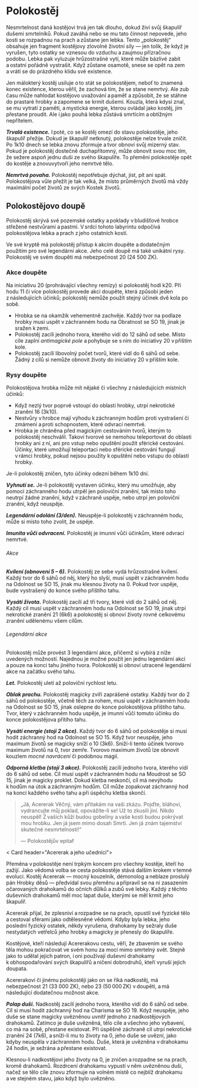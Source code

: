 # Polokostěj
  
Nesmrtelnost daná kostějovi trvá jen tak dlouho, dokud živí svůj škapulíř dušemi smrtelníků. Pokud zaváhá nebo se mu tato činnost nepovede, jeho kosti se rozpadnou na prach a zůstane jen lebka. Tento „polokostěj“ obsahuje jen fragment kostějovy zlovolné životní síly — jen tolik, že když je vyrušen, tyto ostatky se vznesou do vzduchu a zaujmou přízračnou podobu. Lebka pak vyluzuje hrůzostrašné vytí, které může bázlivé zabít a ostatní pořádně vystrašit. Když zůstane osamotě, snese se opět na zem a vrátí se do prázdného klidu své existence.
  
Jen málokterý kostěj usiluje o to stát se polokostějem, neboť to znamená konec existence, kterou věřil, že zachová tím, že se stane nemrtvý. Ale zub času může nahlodat kostějovo uvažování a paměť a způsobit, že se stáhne do prastaré hrobky a zapomene se krmit dušemi. Kouzla, která kdysi znal, se mu vytratí z paměti, a mystická energie, kterou ovládal jako kostěj, jím přestane proudit. Ale i jako pouhá lebka zůstává smrtícím a obtížným nepřítelem.
  
***Trvalá existence.*** I poté, co se kostěj omezí do stavu polokostěje, jeho škapulíř přežije. Dokud je škapulíř netknutý, polokostěje nelze trvale zničit. Po 1k10 dnech se lebka znovu zformuje a tvor obnoví svůj mizerný stav. Pokud je polokostěj dostečně duchapřítomný, může obnovit svou moc tím, že sežere aspoň jednu duši ze svého škapulíře. To přemění polokostěje opět do kostěje a znovuvytvoří jeho nemrtvé tělo.
  
***Nemrtvá povaha.*** Polokostěj nepotřebuje dýchat, jíst, pít ani spát. Polokostějova vůle přežít je tak velká, že místo průměrných životů má vždy maximální počet životů ze svých Kostek životů.
  
## Polokostějovo doupě
  
Polokostěj skrývá své pozemské ostatky a poklady v bludišťové hrobce střežené nestvůrami a pastmi. V srdci tohoto labyrintu odpočívá polokostějova lebka a prach z jeho ostatních kostí.
  
Ve své kryptě má polokostěj přístup k akcím doupěte a dodatečným použitím pro své legendární akce. Jeho celé doupě má také unikátní rysy. Polokostěj ve svém doupěti má nebezpečnost 20 (24 500 ZK).
  
### Akce doupěte
  
Na iniciativu 20 (prohrávající všechny remízy) si polokostěj hodí k20. Při hodu 11 či více polokostěj provede akci doupěte, která způsobí jeden z následujících účinků; polokostěj nemůže použít stejný účinek dvě kola po sobě.
  
 * Hrobka se na okamžik vehementně zachvěje. Každý tvor na podlaze hrobky musí uspět v záchranném hodu na Obratnost se SO 19, jinak je sražen k zemi.  
 * Polokostěj zacílí jednoho tvora, kterého vidí do 12 sáhů od sebe. Místo cíle zaplní *antimagické pole* a pohybuje se s ním do iniciativy 20 v příštím kole.  
 * Polokostěj zacílí libovolný počet tvorů, které vidí do 6 sáhů od sebe. Žádný z cílů si nemůže obnovit životy do iniciativy 20 v příštím kole.
  
### Rysy doupěte
  
Polokostějova hrobka může mít nějaké či všechny z následujících místních účinků:
  
 * Když nezlý tvor poprvé vstoupí do oblasti hrobky, utrpí nekrotické zranění 16 (3k10).  
 * Nestvůry v hrobce mají výhodu k záchranným hodům proti vystrašení či zmámení a proti schopnostem, které odvrací nemrtvé.  
 * Hrobka je chráněna před magickým cestováním tvorů, kterým to polokostěj neschválil. Takoví tvorové se nemohou teleportovat do oblasti hrobky ani z ní, ani pro vstup nebo opuštění použít sférické cestování. Účinky, které umožňují teleportaci nebo sférické cestování fungují v rámci hrobky, pokud nejsou použity k opuštění nebo vstupu do oblasti hrobky.
  
Je-li polokostěj zničen, tyto účinky odezní během 1k10 dní.

<Monster 
    title="Polokostěj"
    subtitle="Drobný nemrtvý, neutrální zlo"
    armor-class="20 (přirozená zbroj)"
    hit-points="80 (20k4)"
    speed="0 sáhů, létání 6 sáhů (vznášení se)"
    str="1 (-5)"
    dex="20 (+5)"
    con="10 (+0)"
    int="20 (+5)"
    wis="17 (+3)"
    cha="20 (+5)"
    saving-throws="Odl +6, Int +11, Mdr +9, Cha +11"
    skills=""
    damage-vulnerabilities=""
    damage-resistances="bodná, drtivá a sečná z magických útoků"
    damage-immunities="jedová, nekrotická, psychická; bodná, drtivá a sečná z nemagických útoků"
    condition-immunities="hluchý, ležící, ochromený, otrávený, únava, paralyzovaný, vystrašený, zkamenělý, zmámený"
    senses="pravdivé vidění 24 sáhů, pasivní Vnímání 13"
    languages="—"
    challenge="18 (20 000 ZK)"
    >

***Vyhnutí se.*** Je-li polokostěj vystaven účinku, který mu umožňuje, aby pomocí záchranného hodu utrpěl jen poloviční zranění, tak místo toho neutrpí žádné zranění, když v záchraně uspěje, nebo utrpí jen poloviční zranění, když neuspěje.
  
***Legendární odolání (3/den).*** Neuspěje-li polokostěj v záchranném hodu, může si místo toho zvolit, že uspěje.
  
***Imunita vůči odvracení.*** Polokostěj je imunní vůči účinkům, které odvrací nemrtvé.
  
###### Akce
  
***Kvílení (obnovení 5 – 6).*** Polokostěj ze sebe vydá hrůzostrašné kvílení. Každý tvor do 6 sáhů od něj, který ho slyší, musí uspět v záchranném hodu na Odolnost se SO 15, jinak mu klesnou životy na 0. Pokud tvor uspěje, bude vystrašený do konce svého příštího tahu.
  
***Vysátí života.*** Polokostěj zacílí až tři tvory, které vidí do 2 sáhů od něj. Každý cíl musí uspět v záchranném hodu na Odolnost se SO 19, jinak utrpí nekrotické zranění 21 (6k6) a polokostěj si obnoví životy rovné celkovému zranění udělenému všem cílům.
  
###### Legendární akce
  
Polokostěj může provést 3 legendární akce, přičemž si vybírá z níže uvedených možností. Najednou je možné použít jen jednu legendární akci a pouze na konci tahu jiného tvora. Polokostěj si obnoví utracené legendární akce na začátku svého tahu.
  
***Let.*** Polokostěj uletí až poloviční rychlost letu.
  
***Oblak prachu.*** Polokostěj magicky zvíří zaprášené ostatky. Každý tvor do 2 sáhů od polokostěje, včetně těch za rohem, musí uspět v záchranném hodu na Odolnost se SO 15, jinak oslepne do konce polokostějova příštího tahu. Tvor, který v záchranném hodu uspěje, je imunní vůči tomuto účinku do konce polokostějova přítího tahu.
  
***Vysátí energie (stojí 2 akce).*** Každý tvor do 6 sáhů od polokostěje si musí hodit záchranný hod na Odolnost se SO 15. Když tvor neuspěje, jeho maximum životů se magicky sníží o 10 (3k6). Sníží-li tento účinek tvorovo maximum životů na 0, tvor zemře. Tvorovo maximum životů lze obnovit kouzlem *mocné navrácení* či podobnou magií.
  
***Odporná kletba (stojí 3 akce).*** Polokostěj zacílí jednoho tvora, kterého vidí do 6 sáhů od sebe. Cíl musí uspět v záchranném hodu na Moudrost se SO 15, jinak je magicky proklet. Dokud kletba neskončí, cíl má nevýhodu k hodům na útok a záchranným hodům. Cíl může zopakovat záchranný hod na konci každého svého tahu a při úspěchu kletba skončí.

</Monster>

> „Já, Acererak Věčný, vám přitakám na vaši zkázu. Pojďte, bláhoví, vydrancujte můj poklad, opovážíte-li se! Už to zkusili jiní. Nikdo neuspěl! Z vašich kůží budou gobelíny a vaše kosti budou pokrývat mou hrobku. Jen já jsem mimo dosah Smrti. Jen já znám tajemství skutečné nesmrtelnosti!“
>   
> — Polokostějův epitaf

< Card header="Acererak a jeho učedníci">
  
Přeměna v polokostěje není trpkým koncem pro všechny kostěje, kteří ho zažijí. Jako vědomá volba se cesta polokostěje stává dalším krokem v temné evoluci. Kostěj Acererak — mocný kouzelník, démonolog a neblaze proslulý pán Hrobky děsů — předvídal svou přeměnu a připravil se na ni zasazením očarovaných drahokamů do očních důlků a zubů své lebky. Každý z těchto duševních drahokamů měl moc lapat duše, kterými se měl krmit jeho škapulíř.
  
Acererak přijal, že zplesniví a rozpadne se na prach, opustil své fyzické tělo a cestoval sférami jako odtělesněné vědomí. Kdyby byla lebka, jeho poslední fyzický ostatek, někdy vyrušena, drahokamy by sežraly duše nestydatých vetřelců jeho hrobky a magicky je přenesly do škapulíře.
  
Kostějové, kteří následují Acererakovu cestu, věří, že zbavením se svého těla mohou pokračovat ve svém honu za mocí mimo smrtelný svět. Stejně jako to udělal jejich patron, i oni používají duševní drahokamy k obhospodařování svých škapulířů a ničení dobrodruhů, kteří vyruší jejich doupata.
  
Acererakovi či jinému polokostěji jako on se říká nadkostěj, má nebezpečnost 21 (33 000 ZK), nebo 23 (50 000 ZK) v doupěti, a má následující dodatečnou možnost akce.
  
***Polap duši.*** Nadkostěj zacílí jednoho tvora, kterého vidí do 6 sáhů od sebe. Cíl si musí hodit záchranný hod na Charisma se SO 19. Když neuspěje, jeho duše se stane magicky uvězněnou uvnitř jednoho z nadkostějových drahokamů. Zatímco je duše uvězněná, tělo cíle a všechno jeho vybavení, co má na sobě, přestane existovat. Při úspěšné záchraně cíl utrpí nekrotické zranění 24 (7k6), a sníží-li mu to životy na 0, jeho duše se uvězní, jako kdyby neuspěla v záchranném hodu. Duše, která je uvězněna v drahokamu 24 hodin, je sežrána a přestane existovat.
  
Klesnou-li nadkostějovi jeho životy na 0, je zničen a rozpadne se na prach, kromě drahokamů. Rozdrcení drahokamu vypustí v něm uvězněnou duši, načež se tělo cíle znovu zformuje na volném místě co nejblíž drahokamu a ve stejném stavu, jako když bylo uvězněno.
  
</Card>   
